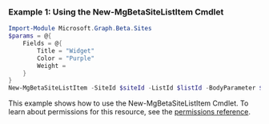 ### Example 1: Using the New-MgBetaSiteListItem Cmdlet
```powershell
Import-Module Microsoft.Graph.Beta.Sites
$params = @{
	Fields = @{
		Title = "Widget"
		Color = "Purple"
		Weight = 
	}
}
New-MgBetaSiteListItem -SiteId $siteId -ListId $listId -BodyParameter $params
```
This example shows how to use the New-MgBetaSiteListItem Cmdlet.
To learn about permissions for this resource, see the [permissions reference](/graph/permissions-reference).
